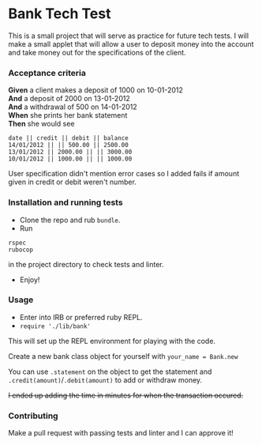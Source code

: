 # Bank Tech Test
This is a small project that will serve as practice for future tech tests. I will make a small applet that will allow a user to deposit money into the account and take money out for the specifications of the client.

### Acceptance criteria

**Given** a client makes a deposit of 1000 on 10-01-2012  
**And** a deposit of 2000 on 13-01-2012  
**And** a withdrawal of 500 on 14-01-2012  
**When** she prints her bank statement  
**Then** she would see

```
date || credit || debit || balance
14/01/2012 || || 500.00 || 2500.00
13/01/2012 || 2000.00 || || 3000.00
10/01/2012 || 1000.00 || || 1000.00
```

User specification didn't mention error cases so I added fails if amount given in credit or debit weren't number.

### Installation and running tests
- Clone the repo and rub ```bundle```.
- Run
```
rspec
rubocop
```
in the project directory to check tests and linter.
- Enjoy!

### Usage
- Enter into IRB or preferred ruby REPL.
- ```require './lib/bank'```

This will set up the REPL environment for playing with the code.

Create a new bank class object for yourself with
``` your_name = Bank.new ```

You can use ```.statement``` on the object to get the statement and ```.credit(amount)```/```.debit(amount)``` to add or withdraw money.

~~I ended up adding the time in minutes for when the transaction occured.~~

### Contributing

Make a pull request with passing tests and linter and I can approve it!

